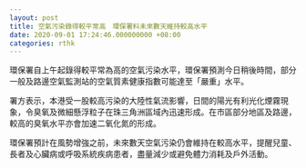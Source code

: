 ```yaml
---
layout: post
title: 空氣污染錄得較平常高　環保署料未來數天維持較高水平
date: 2020-09-01 17:24:46.000000000 +08:00
categories: rthk
---
```


環保署自上午起錄得較平常為高的空氣污染水平，環保署預測今日稍後時間，部分一般及路邊空氣監測站的空氣質素健康指數可能達至「嚴重」水平。

署方表示，本港受一股較高污染的大陸性氣流影響，日間的陽光有利光化煙霧現象，令臭氧及微細懸浮粒子在珠三角洲區域內迅速形成。在巿區部分地區及路邊，較高的臭氧水平亦會加速二氧化氮的形成。　　

環保署預計在風勢增強之前，未來數天空氣污染仍會維持在較高水平，提醒兒童、長者及心臟病或呼吸系統疾病患者，盡量減少或避免體力消耗及戶外活動。
